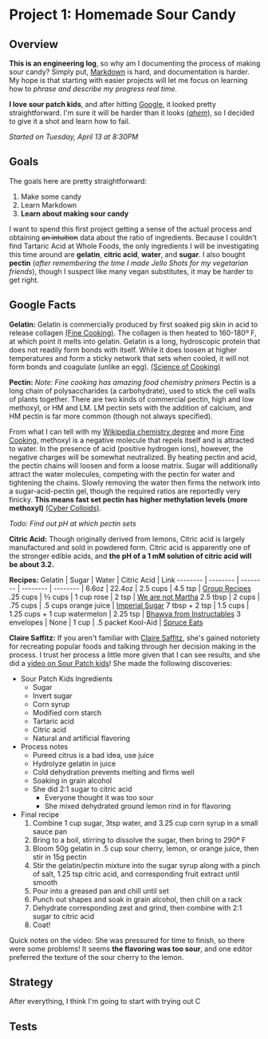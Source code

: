 # Project 1: Homemade Sour Candy


## Overview
**This is an engineering log**, so why am I documenting the process of making sour candy? Simply put, [Markdown](https://github.com/adam-p/markdown-here/wiki/Markdown-Cheatsheet)  is hard, and documentation is harder. My hope is that starting with easier projects will let me  focus on learning how to *phrase and describe my progress real time.*

**I  love sour patch kids**, and after hitting [Google](http://www.grouprecipes.com/137183/homemade-sour-patch-kids.html), it looked pretty straightforward. I'm sure it will be harder than it looks (*[ahem](https://www.youtube.com/watch?v=ppi0khS0s_8)*), so I decided to give it a shot and learn how to fail.

*Started on Tuesday, April 13 at 8:30PM*

## Goals
The goals here are pretty straightforward:
1. Make some candy
2. Learn Markdown
3. **Learn about making sour candy**

I want to spend this first project getting a sense of the actual process and obtaining ~~an intuition~~ data about the ratio of ingredients. Because I couldn't find Tartaric Acid at Whole Foods, the only ingredients I will be investigating this time around are **gelatin**, **citric acid**, **water**, and **sugar**. I also bought **pectin** (*after remembering the time I made Jello Shots for my vegetarian friends*), though I suspect like many vegan substitutes, it may be harder to get right. 


## Google Facts

**Gelatin:**
Gelatin is commercially produced by first soaked pig skin in acid to release collagen [(Fine Cooking)](https://www.finecooking.com/article/the-science-of-gelatin). The collagen is then heated to 160-180º F, at which point it melts into gelatin. Gelatin is a long, hydroscopic protein that does not readily form bonds with itself. While it does loosen at higher temperatures and form a sticky network that sets when cooled, it will not form bonds and coagulate (unlike an egg). [(Science of Cooking)](https://www.scienceofcooking.com/meat/slow_cooking1.htm#:~:text=160%C2%B0F%2F70%C2%B0,to%20gelatin%20at%20160%2F70.)

**Pectin:**
*Note: Fine cooking has amazing food chemistry primers*
Pectin is a long chain of polysaccharides (a carbohydrate), used to stick the cell walls of plants together. There are two kinds of commercial pectin, high and low methoxyl, or HM and LM. LM pectin sets with the addition of calcium, and HM pectin is far more common (though not always specified).

From what I can tell with my [Wikipedia chemistry degree](https://en.wikipedia.org/wiki/Methoxy_group) and more [Fine Cooking](https://www.finecooking.com/article/the-science-of-pectin), methoxyl is a negative molecule that repels itself and is attracted to water. In the presence of acid (positive hydrogen ions), however, the negative charges will be somewhat neutralized. By heating pectin and acid, the pectin chains will loosen and form a loose matrix. Sugar will additionally attract the water molecules, competing with the pectin for water and tightening the chains. Slowly removing the water then firms the network into a sugar-acid-pectin gel, though the required ratios are reportedly very finicky. **This means fast set pectin has higher methylation levels (more methoxyl)** [(Cyber Colloids)](http://www.cybercolloids.net/information/technical-articles/introduction-pectin-properties).

*Todo: Find out pH at which pectin sets*

**Citric Acid:**
Though originally derived from lemons, Citric acid is largely manufactured and sold in powdered form. Citric acid is apparently one of the stronger edible acids, and **the pH of a 1 mM solution of citric acid will be about 3.2.**

**Recipes:**
Gelatin | Sugar | Water | Citric Acid | Link
-------- | -------- | -------- | -------- | -------- | 
6.6oz | 22.4oz | 2.5 cups | 4.5 tsp | [Group Recipes](http://www.grouprecipes.com/137183/homemade-sour-patch-kids.html)
.25 cups | ⅔ cups | 1 cup rose | 2 tsp | [We are not Martha](https://wearenotmartha.com/rose-sour-patch-kids/)
2.5 tbsp | 2 cups | .75 cups | .5 cups orange juice | [Imperial Sugar](https://www.imperialsugar.com/recipes/sweet-and-sour-gummy-pumpkins)
7 tbsp + 2 tsp | 1.5 cups | 1.25 cups + 1 cup watermelon | 2.25 tsp | [Bhawya from Instructables](https://www.instructables.com/SOUR-PATCH-WATERMELON/)
3 envelopes | None | 1 cup | .5 packet Kool-Aid | [Spruce Eats](https://www.thespruceeats.com/sour-gummies-520909)

**Claire Saffitz:**
If you aren't familiar with [Claire Saffitz](https://www.youtube.com/watch?v=-pAOuR8s03Q), she's gained notoriety for recreating popular foods and talking through her decision making in the process. I trust her process a little more given that I can see results, and she did a [video on Sour Patch kids](https://www.youtube.com/watch?v=ppi0khS0s_8)! She made the following discoveries:
- Sour Patch Kids Ingredients
	- Sugar
	- Invert sugar
	- Corn syrup
	- Modified corn starch
	- Tartaric acid 
	- Citric acid
	- Natural and artificial flavoring
- Process notes
	- Pureed citrus is a bad idea, use juice
	- Hydrolyze gelatin in juice
	- Cold dehydration prevents melting and firms well
	- Soaking in grain alcohol
	- She did 2:1 sugar to citric acid
		- Everyone thought it was too sour
		- She mixed dehydrated ground lemon rind in for flavoring
- Final recipe
	1. Combine 1 cup sugar, 3tsp water, and 3.25 cup corn syrup in a small sauce pan
	2. Bring to a boil, stirring to dissolve the sugar, then bring to 290º F
	3. Bloom 50g gelatin in .5 cup sour cherry, lemon, or orange juice, then stir in 15g pectin
	4. Stir the gelatin/pectin mixture into the sugar syrup along with a pinch of salt, 1.25 tsp citric acid, and corresponding fruit extract until smooth
	5. Pour into a greased pan and chill until set
	6. Punch out shapes and soak in grain alcohol, then chill on a rack
	7. Dehydrate corresponding zest and grind, then combine with 2:1 sugar to citric acid
	8. Coat!

Quick notes on the video: She was pressured for time to finish, so there were some problems! It seems **the flavoring was too sour**, and one editor preferred the texture of the sour cherry to the lemon.

## Strategy
After everything, I think I'm going to start with trying out C

## Tests

<!--stackedit_data:
eyJoaXN0b3J5IjpbLTE1NDY3MDExNDcsMjI4ODE2MzY2LDExMz
I0Mzg4NjMsNjUxOTc5MjE5LC0xMjAxODE1MTA1LC0xNTU1MTYx
Mzk3LDE2OTMwMDIxOTUsLTE1MzgxOTY2MjQsMTc4MDQxMzQ4Ni
wxNTczNTI4ODIwLDcxNTUyNTQyOCw3Njk5MDQzNjAsLTE0ODQw
NDk2NTZdfQ==
-->
